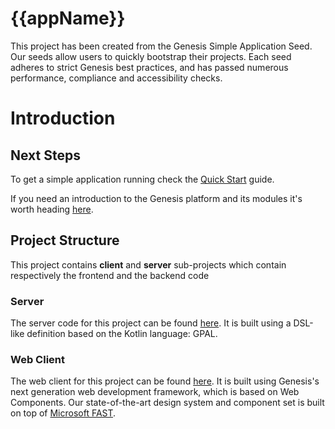 # {{appName}}

This project has been created from the Genesis Simple Application Seed. Our seeds allow users to quickly bootstrap
their projects. Each seed adheres to strict Genesis best practices, and has passed numerous performance, compliance and
accessibility checks. 

# Introduction

## Next Steps

To get a simple application running check the [Quick Start](https://learn.genesis.global/docs/getting-started/quick-start/) guide.

If you need an introduction to the Genesis platform and its modules it's worth heading [here](https://docs.genesis.global/secure/getting-started/learn-the-basics/simple-introduction/).

## Project Structure

This project contains **client** and **server** sub-projects which contain respectively the frontend and the backend code

### Server

The server code for this project can be found [here](./server/README.md).
It is built using a DSL-like definition based on the Kotlin language: GPAL.

### Web Client

The web client for this project can be found [here](./client/README.md). It is built using Genesis's next
generation web development framework, which is based on Web Components. Our state-of-the-art design system and component
set is built on top of [Microsoft FAST](https://www.fast.design/docs/introduction/).

[^1]: Python server variant is coming soon. [Register to get notified](https://genesis.global/contact-us/)
[^2]: Mobile client support is coming soon. [Register to get notified](https://genesis.global/contact-us/)
